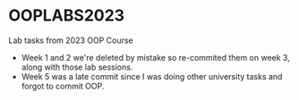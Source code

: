 # OOPLABS2023
Lab tasks from 2023 OOP Course

- Week 1 and 2 we're deleted by mistake so re-commited them on week 3, along with those lab sessions.
- Week 5 was a late commit since I was doing other university tasks and forgot to commit OOP.
